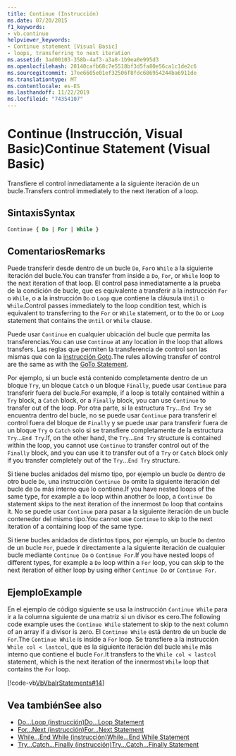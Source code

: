 ```yaml
---
title: Continue (Instrucción)
ms.date: 07/20/2015
f1_keywords:
- vb.continue
helpviewer_keywords:
- Continue statement [Visual Basic]
- loops, transferring to next iteration
ms.assetid: 3ad00103-358b-4af3-a3a8-1b9ea0e995d3
ms.openlocfilehash: 20140cafb68c7e5518bf3d5fa80e56ca1c1de2c6
ms.sourcegitcommit: 17ee6605e01ef32506f8fdc686954244ba6911de
ms.translationtype: MT
ms.contentlocale: es-ES
ms.lasthandoff: 11/22/2019
ms.locfileid: "74354107"
---
```

# <a name="continue-statement-visual-basic"></a><span data-ttu-id="0f504-102">Continue (Instrucción, Visual Basic)</span><span class="sxs-lookup"><span data-stu-id="0f504-102">Continue Statement (Visual Basic)</span></span>
<span data-ttu-id="0f504-103">Transfiere el control inmediatamente a la siguiente iteración de un bucle.</span><span class="sxs-lookup"><span data-stu-id="0f504-103">Transfers control immediately to the next iteration of a loop.</span></span>  
  
## <a name="syntax"></a><span data-ttu-id="0f504-104">Sintaxis</span><span class="sxs-lookup"><span data-stu-id="0f504-104">Syntax</span></span>  
  
```vb  
Continue { Do | For | While }  
```  
  
## <a name="remarks"></a><span data-ttu-id="0f504-105">Comentarios</span><span class="sxs-lookup"><span data-stu-id="0f504-105">Remarks</span></span>  
 <span data-ttu-id="0f504-106">Puede transferir desde dentro de un bucle `Do`, `For`o `While` a la siguiente iteración del bucle.</span><span class="sxs-lookup"><span data-stu-id="0f504-106">You can transfer from inside a `Do`, `For`, or `While` loop to the next iteration of that loop.</span></span> <span data-ttu-id="0f504-107">El control pasa inmediatamente a la prueba de la condición de bucle, que es equivalente a transferir a la instrucción `For` o `While`, o a la instrucción `Do` o `Loop` que contiene la cláusula `Until` o `While`.</span><span class="sxs-lookup"><span data-stu-id="0f504-107">Control passes immediately to the loop condition test, which is equivalent to transferring to the `For` or `While` statement, or to the `Do` or `Loop` statement that contains the `Until` or `While` clause.</span></span>  
  
 <span data-ttu-id="0f504-108">Puede usar `Continue` en cualquier ubicación del bucle que permita las transferencias.</span><span class="sxs-lookup"><span data-stu-id="0f504-108">You can use `Continue` at any location in the loop that allows transfers.</span></span> <span data-ttu-id="0f504-109">Las reglas que permiten la transferencia de control son las mismas que con la [instrucción Goto](../../../visual-basic/language-reference/statements/goto-statement.md).</span><span class="sxs-lookup"><span data-stu-id="0f504-109">The rules allowing transfer of control are the same as with the [GoTo Statement](../../../visual-basic/language-reference/statements/goto-statement.md).</span></span>  
  
 <span data-ttu-id="0f504-110">Por ejemplo, si un bucle está contenido completamente dentro de un bloque `Try`, un bloque `Catch` o un bloque `Finally`, puede usar `Continue` para transferir fuera del bucle.</span><span class="sxs-lookup"><span data-stu-id="0f504-110">For example, if a loop is totally contained within a `Try` block, a `Catch` block, or a `Finally` block, you can use `Continue` to transfer out of the loop.</span></span> <span data-ttu-id="0f504-111">Por otra parte, si la estructura `Try`...`End Try` se encuentra dentro del bucle, no se puede usar `Continue` para transferir el control fuera del bloque de `Finally` y se puede usar para transferir fuera de un bloque `Try` o `Catch` solo si se transfiere completamente de la estructura `Try`...`End Try`.</span><span class="sxs-lookup"><span data-stu-id="0f504-111">If, on the other hand, the `Try`...`End Try` structure is contained within the loop, you cannot use `Continue` to transfer control out of the `Finally` block, and you can use it to transfer out of a `Try` or `Catch` block only if you transfer completely out of the `Try`...`End Try` structure.</span></span>  
  
 <span data-ttu-id="0f504-112">Si tiene bucles anidados del mismo tipo, por ejemplo un bucle `Do` dentro de otro bucle `Do`, una instrucción `Continue Do` omite la siguiente iteración del bucle de `Do` más interno que lo contiene.</span><span class="sxs-lookup"><span data-stu-id="0f504-112">If you have nested loops of the same type, for example a `Do` loop within another `Do` loop, a `Continue Do` statement skips to the next iteration of the innermost `Do` loop that contains it.</span></span> <span data-ttu-id="0f504-113">No se puede usar `Continue` para pasar a la siguiente iteración de un bucle contenedor del mismo tipo.</span><span class="sxs-lookup"><span data-stu-id="0f504-113">You cannot use `Continue` to skip to the next iteration of a containing loop of the same type.</span></span>  
  
 <span data-ttu-id="0f504-114">Si tiene bucles anidados de distintos tipos, por ejemplo, un bucle `Do` dentro de un bucle `For`, puede ir directamente a la siguiente iteración de cualquier bucle mediante `Continue Do` o `Continue For`.</span><span class="sxs-lookup"><span data-stu-id="0f504-114">If you have nested loops of different types, for example a `Do` loop within a `For` loop, you can skip to the next iteration of either loop by using either `Continue Do` or `Continue For`.</span></span>  
  
## <a name="example"></a><span data-ttu-id="0f504-115">Ejemplo</span><span class="sxs-lookup"><span data-stu-id="0f504-115">Example</span></span>  
 <span data-ttu-id="0f504-116">En el ejemplo de código siguiente se usa la instrucción `Continue While` para ir a la columna siguiente de una matriz si un divisor es cero.</span><span class="sxs-lookup"><span data-stu-id="0f504-116">The following code example uses the `Continue While` statement to skip to the next column of an array if a divisor is zero.</span></span> <span data-ttu-id="0f504-117">El `Continue While` está dentro de un bucle de `For`.</span><span class="sxs-lookup"><span data-stu-id="0f504-117">The `Continue While` is inside a `For` loop.</span></span> <span data-ttu-id="0f504-118">Se transfiere a la instrucción `While col < lastcol`, que es la siguiente iteración del bucle `While` más interno que contiene el bucle `For`.</span><span class="sxs-lookup"><span data-stu-id="0f504-118">It transfers to the `While col < lastcol` statement, which is the next iteration of the innermost `While` loop that contains the `For` loop.</span></span>  
  
 [!code-vb[VbVbalrStatements#14](~/samples/snippets/visualbasic/VS_Snippets_VBCSharp/VbVbalrStatements/VB/Class1.vb#14)]  
  
## <a name="see-also"></a><span data-ttu-id="0f504-119">Vea también</span><span class="sxs-lookup"><span data-stu-id="0f504-119">See also</span></span>

- [<span data-ttu-id="0f504-120">Do...Loop (instrucción)</span><span class="sxs-lookup"><span data-stu-id="0f504-120">Do...Loop Statement</span></span>](../../../visual-basic/language-reference/statements/do-loop-statement.md)
- [<span data-ttu-id="0f504-121">For...Next (instrucción)</span><span class="sxs-lookup"><span data-stu-id="0f504-121">For...Next Statement</span></span>](../../../visual-basic/language-reference/statements/for-next-statement.md)
- [<span data-ttu-id="0f504-122">While...End While (instrucción)</span><span class="sxs-lookup"><span data-stu-id="0f504-122">While...End While Statement</span></span>](../../../visual-basic/language-reference/statements/while-end-while-statement.md)
- [<span data-ttu-id="0f504-123">Try...Catch...Finally (instrucción)</span><span class="sxs-lookup"><span data-stu-id="0f504-123">Try...Catch...Finally Statement</span></span>](../../../visual-basic/language-reference/statements/try-catch-finally-statement.md)
